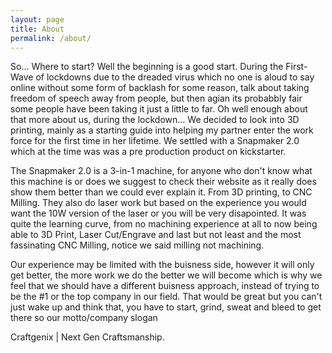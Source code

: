 ```yaml
---
layout: page
title: About
permalink: /about/
---
```


So... Where to start? Well the beginning is a good start. During the First-Wave of lockdowns due to the dreaded virus which no one is aloud to say online without some form of backlash for some reason, talk about taking freedom of speech away from people, but then agian its probabbly fair some people have been taking it just a little to far. Oh well enough about that more about us, during the lockdown... We decided to look into 3D printing, mainly as a starting guide into helping my partner enter the work force for the first time in her lifetime. We settled with a Snapmaker 2.0 which at the time was was a pre production product on kickstarter. 

The Snapmaker 2.0 is a 3-in-1 machine, for anyone who don't know what this machine is or does we suggest to check their website as it really does show them better than we could ever explain it. From 3D printing, to CNC Milling. They also do laser work but based on the experience you would want the 10W version of the laser or you will be very disapointed. It was quite the learning curve, from no machining experience at all to now being able to 3D Print, Laser Cut/Engrave and last but not least and the most fassinating CNC Milling, notice we said milling not machining.

Our experience may be limited with the buisness side, however it will only get better, the more work we do the better we will become which is why we feel that we should have a different buisness approach, instead of trying to be the #1 or the top company in our field. That would be great but you can't just wake up and think that, you have to start, grind, sweat and bleed to get there so our motto/company slogan 

Craftgenix | Next Gen Craftsmanship.
